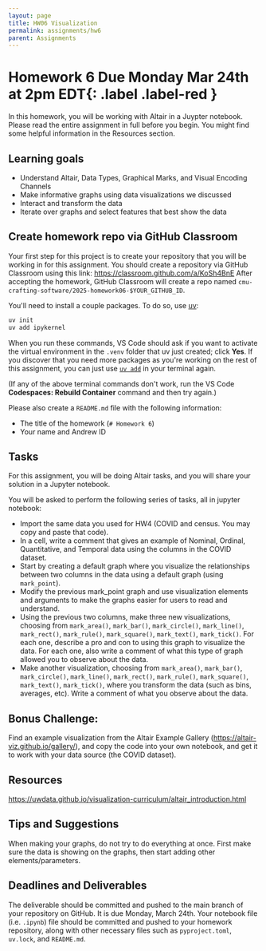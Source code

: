 ```yaml
---
layout: page
title: HW06 Visualization
permalink: assignments/hw6
parent: Assignments
---
```


# Homework 6 **Due Monday Mar 24th at 2pm EDT**{: .label .label-red }

In this homework, you will be working with Altair in a Juypter notebook.
Please read the entire assignment in full before you begin. You might find some helpful information in the Resources section.

## Learning goals

- Understand Altair, Data Types, Graphical Marks, and Visual Encoding Channels
- Make informative graphs using data visualizations we discussed
- Interact and transform the data
- Iterate over graphs and select features that best show the data

## Create homework repo via GitHub Classroom

Your first step for this project is to create your repository that you will be working in for this assignment. You should create a repository via GitHub Classroom using this link: <https://classroom.github.com/a/KoSh4BnE> After accepting the homework, GitHub Classroom will create a repo named `cmu-crafting-software/2025-homework06-$YOUR_GITHUB_ID`.

You'll need to install a couple packages. To do so, use [uv](https://docs.astral.sh/uv/):

```sh
uv init
uv add ipykernel
```

When you run these commands, VS Code should ask if you want to activate the virtual environment in the `.venv` folder that uv just created; click **Yes**. If you discover that you need more packages as you're working on the rest of this assignment, you can just use [`uv add`](https://docs.astral.sh/uv/concepts/projects/dependencies/#adding-dependencies) in your terminal again.

(If any of the above terminal commands don't work, run the VS Code **Codespaces: Rebuild Container** command and then try again.)

Please also create a `README.md` file with the following information:

- The title of the homework (`# Homework 6`)
- Your name and Andrew ID

## Tasks

For this assignment, you will be doing Altair tasks, and you will share your solution in a Jupyter notebook.

You will be asked to perform the following series of tasks, all in jupyter notebook:

- Import the same data you used for HW4 (COVID and census. You may copy and paste that code).
- In a cell, write a comment that gives an example of Nominal, Ordinal, Quantitative, and Temporal data using the columns in the COVID dataset.
- Start by creating a default graph where you visualize the relationships between two columns in the data using a default graph (using `mark_point`).
- Modify the previous mark_point graph and use visualization elements and arguments to make the graphs easier for users to read and understand.
- Using the previous two columns, make three new visualizations, choosing from `mark_area()`, `mark_bar()`, `mark_circle()`, `mark_line()`, `mark_rect()`, `mark_rule()`, `mark_square()`, `mark_text()`, `mark_tick()`. For each one, describe a pro and con to using this graph to visualize the data. For each one, also write a comment of what this type of graph allowed you to observe about the data.
- Make another visualization, choosing from `mark_area()`, `mark_bar()`, `mark_circle()`, `mark_line()`, `mark_rect()`, `mark_rule()`, `mark_square()`, `mark_text()`, `mark_tick()`, where you transform the data (such as bins, averages, etc). Write a comment of what you observe about the data.

## Bonus Challenge:

Find an example visualization from the Altair Example Gallery (<https://altair-viz.github.io/gallery/>), and copy the code into your own notebook, and get it to work with your data source (the COVID dataset).

## Resources

<https://uwdata.github.io/visualization-curriculum/altair_introduction.html>

## Tips and Suggestions

When making your graphs, do not try to do everything at once. First make sure the data is showing on the graphs, then start adding other elements/parameters.

## Deadlines and Deliverables

The deliverable should be committed and pushed to the main branch of your repository on GitHub. It is due Monday, March 24th. Your notebook file (i.e. `.ipynb`) file should be committed and pushed to your homework repository, along with other necessary files such as `pyproject.toml`, `uv.lock`, and `README.md`.
